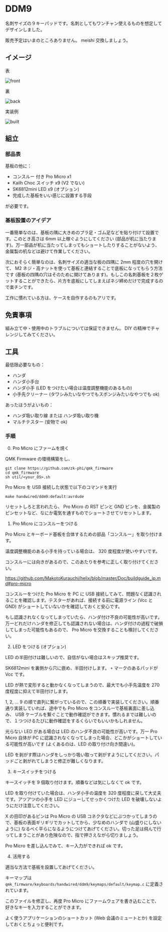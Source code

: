 # DDM9

名刺サイズの９キーパッドです。名刺としてもワンチャン使えるものを想定してデザインしました。

販売予定はいまのところありません。 meishi 交換しましょう。

## イメージ

表

![front](imgs/front.png)

裏

![back](imgs/back.png)

実装例

![built](imgs/built.jpeg)

## 組立
### 部品表

基板の他に：

- コンスルー 付き Pro Micro x1
- Kailh Choc スイッチ x9 (V2 でない)
- SK6812mini LED x9 (オプション)
- 完成した基板をいい感じに設置する手段

が必要です。

### 基板設置のアイデア

一番簡単なのは、基板の隅に大きめのプラ足・ゴム足などを貼り付けて設置です。このとき高さは 6mm 以上稼ぐようにしてください (部品が机に当たります)。万一部品が机に当たってしまってもショートしたりすることがないよう、金属製の机などは避けて作業してください。

次におそらく簡単なのは、名刺サイズの適当な板の四隅に 2mm 程度の穴を開けて、 M2 ネジ・高ナットを使って基板と連結することで底板になってもらう方法です (基板の四隅の穴はそのために開けてあります)。もしこの名刺基板を２枚ゲットすることができたら、片方を底板にしてしまえばネジ締めだけで完成するので楽チンです。

工作に慣れている方は、ケースを自作するのもアリです。

## 免責事項

組み立て中・使用中のトラブルについては保証できません。 DIY の精神でチャレンジしてみてください。

## 工具

最低限必要なもの：

- ハンダ
- ハンダ小手台
- ハンダ小手 (LED をつけたい場合は温度調整機能のあるもの)
- 小手先クリーナー (タワシみたいなやつでもスポンジみたいなやつでも ok)

あったほうがよいもの：

- ハンダ吸い取り線 または ハンダ吸い取り機
- マルチテスター (安物で ok)

### 手順

0. Pro Micro にファームを焼く

QMK Firmware の環境構築をし、

```
git clone https://github.com/zk-phi/qmk_firmware
cd qmk_firmware
sh util/<your_OS>.sh
```

Pro Micro を USB 接続した状態で以下のコマンドを実行

```
make handwired/ddm9:default:avrdude
```

リセットしろと言われたら、 Pro Micro の RST ピンと GND ピンを、金属製のピンセットなど、なにか電気を通すものでショートさせてリセットします。

1. Pro Micro にコンスルーをつける

Pro Micro とキーボード基板を合体するための部品「コンスルー」を取り付けます。

温度調整機能のある小手を持っている場合は、 320 度程度が使いやすいです。

コンスルーには向きがあるので、このあたりを参考に正しく取り付けてください。

https://github.com/MakotoKurauchi/helix/blob/master/Doc/buildguide_jp.md#pro-micro

コンスルーをつけた Pro Micro を PC に USB 接続してみて、問題なく認識されることを確認します。テスターがあれば、接続する前に電源ライン (Vcc と GND) がショートしていないかを確認しておくと安心です。

もし認識されなくなってしまっていたら、ハンダ付け不良の可能性が高いです。万一どれだけハンダを修正しても認識されない場合は、ハンダ付けの過程で破損してしまった可能性もあるので、 Pro Micro を交換することも検討してください。

2. LED をつける (オプション)

LED の半田付けは難しいので、自信がない場合はスキップ推奨です。

SK6812mini を裏側から穴に嵌め、半田付けします。 `+` マークのあるパッドが Vcc です。

LED が熱で変形すると動かなくなってしまうので、最大でも小手先温度を 270 度程度に抑えて半田付けします。

1, 2, ... 9 の順で直列に繋がっているので、この順番で実装してください。順番通り実装していれば、途中でも Pro Micro をコンスルーで基板裏面に差し込み、 USB ケーブルを繋ぐことで動作確認ができます。慣れるまでは難しいので、１つつけるたびに動作確認をするくらいでもいいかもしれません。

光らない LED がある場合は LED のハンダ不良の可能性が高いです。万一 Pro Micro 自体が PC に認識されなくなってしまった場合、どこかがショートしている可能性が高いです (よくあるのは、LED の取り付け向き間違い)。

LED を剥がす際はハンダをしっかり吸い取って剥がすようにしてください。パッドごと剥がれてしまうと修正が難しくなります。

3. キースイッチをつける

キースイッチを 9 個取り付けます。順番などは気にしなくて ok です。

LED を取り付けていた場合は、ハンダ小手の温度を 320 度程度に戻して大丈夫です。アツアツの小手を LED にジューしてせっかくつけた LED を破壊しないようにだけ注意してください。

X の目印があるピンは Pro Micro の USB コネクタなどにぶつかってしまうので、基板の表面ギリギリでカットしてから、少なめのハンダで (山盛りにしないように) なるべく平らになるようにつけてあげてください。切った足は飛んで行ってしまうことがあり危険なので、指で押さえながら切りましょう。

Pro Micro を差し込んでみて、キー入力ができれば ok です。

4. 活用する

適当な方法で基板を設置してあげてください。

キーマップは `qmk_firmware/keyboards/handwired/ddm9/keymaps/default/keymap.c` に定義されています。

このファイルを修正し、再度 Pro Micro にファームウェアを書き込むことで、好きなキーを入力することができます。

よく使うアプリケーションのショートカット (Web 会議のミュートとか) を設定しておくとちょっと便利です。

